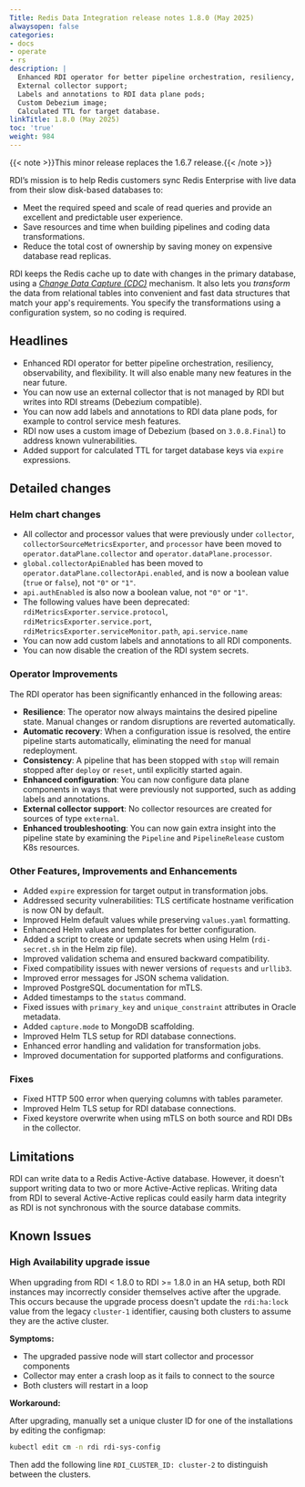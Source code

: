 ```yaml
---
Title: Redis Data Integration release notes 1.8.0 (May 2025)
alwaysopen: false
categories:
- docs
- operate
- rs
description: |
  Enhanced RDI operator for better pipeline orchestration, resiliency, observability and flexibility;
  External collector support;
  Labels and annotations to RDI data plane pods;
  Custom Debezium image;
  Calculated TTL for target database.
linkTitle: 1.8.0 (May 2025)
toc: 'true'
weight: 984
---
```


{{< note >}}This minor release replaces the 1.6.7 release.{{< /note >}}

RDI’s mission is to help Redis customers sync Redis Enterprise with live data from their slow disk-based databases to:

- Meet the required speed and scale of read queries and provide an excellent and predictable user experience.
- Save resources and time when building pipelines and coding data transformations.
- Reduce the total cost of ownership by saving money on expensive database read replicas.

RDI keeps the Redis cache up to date with changes in the primary database, using a [_Change Data Capture (CDC)_](https://en.wikipedia.org/wiki/Change_data_capture) mechanism.
It also lets you _transform_ the data from relational tables into convenient and fast data structures that match your app's requirements. You specify the transformations using a configuration system, so no coding is required.

## Headlines

- Enhanced RDI operator for better pipeline orchestration, resiliency, observability, and flexibility. It 
  will also enable many new features in the near future.
- You can now use an external collector that is not managed by RDI but writes into RDI streams
  (Debezium compatible).
- You can now add labels and annotations to RDI data plane pods, for example to control service
  mesh features.
- RDI now uses a custom image of Debezium (based on `3.0.8.Final`) to address known vulnerabilities.
- Added support for calculated TTL for target database keys via `expire` expressions.

## Detailed changes

### Helm chart changes

- All collector and processor values that were previously under `collector`, `collectorSourceMetricsExporter`, and `processor` have been moved to `operator.dataPlane.collector` and `operator.dataPlane.processor`.
- `global.collectorApiEnabled` has been moved to `operator.dataPlane.collectorApi.enabled`, and is now a boolean value (`true` or `false`), not `"0"` or `"1"`.
- `api.authEnabled` is also now a boolean value, not `"0"` or `"1"`.
- The following values have been deprecated: `rdiMetricsExporter.service.protocol`, `rdiMetricsExporter.service.port`, `rdiMetricsExporter.serviceMonitor.path`, `api.service.name`
- You can now add custom labels and annotations to all RDI components.
- You can now disable the creation of the RDI system secrets.

### Operator Improvements

The RDI operator has been significantly enhanced in the following areas:

- **Resilience**: The operator now always maintains the desired pipeline state. Manual changes or random disruptions are reverted automatically.
- **Automatic recovery**: When a configuration issue is resolved, the entire pipeline starts automatically, eliminating the need for manual redeployment.
- **Consistency**: A pipeline that has been stopped with `stop` will remain stopped after `deploy` or `reset`, until explicitly started again.
- **Enhanced configuration**: You can now configure data plane components in ways that were previously not supported, such as adding labels and annotations.
- **External collector support**: No collector resources are created for sources of type `external`.
- **Enhanced troubleshooting**: You can now gain extra insight into the pipeline state by examining the `Pipeline` and `PipelineRelease` custom K8s resources.

### Other Features, Improvements and Enhancements

- Added `expire` expression for target output in transformation jobs.
- Addressed security vulnerabilities: TLS certificate hostname verification is now ON by default.
- Improved Helm default values while preserving `values.yaml` formatting.
- Enhanced Helm values and templates for better configuration.
- Added a script to create or update secrets when using Helm (`rdi-secret.sh` in the Helm zip file).
- Improved validation schema and ensured backward compatibility.
- Fixed compatibility issues with newer versions of `requests` and `urllib3`.
- Improved error messages for JSON schema validation.
- Improved PostgreSQL documentation for mTLS.
- Added timestamps to the `status` command.
- Fixed issues with `primary_key` and `unique_constraint` attributes in Oracle metadata.
- Added `capture.mode` to MongoDB scaffolding.
- Improved Helm TLS setup for RDI database connections.
- Enhanced error handling and validation for transformation jobs.
- Improved documentation for supported platforms and configurations.

### Fixes

- Fixed HTTP 500 error when querying columns with tables parameter.
- Improved Helm TLS setup for RDI database connections.
- Fixed keystore overwrite when using mTLS on both source and RDI DBs in the collector.

## Limitations

RDI can write data to a Redis Active-Active database. However, it doesn't support writing data to two or more Active-Active replicas. Writing data from RDI to several Active-Active replicas could easily harm data integrity as RDI is not synchronous with the source database commits.

## Known Issues

### High Availability upgrade issue

When upgrading from RDI < 1.8.0 to RDI >= 1.8.0 in an HA setup, both RDI instances may incorrectly consider themselves active after the upgrade. This occurs because the upgrade process doesn't update the `rdi:ha:lock` value from the legacy `cluster-1` identifier, causing both clusters to assume they are the active cluster.

**Symptoms:**

- The upgraded passive node will start collector and processor components
- Collector may enter a crash loop as it fails to connect to the source
- Both clusters will restart in a loop

**Workaround:**

After upgrading, manually set a unique cluster ID for one of the installations by editing the configmap:

```bash
kubectl edit cm -n rdi rdi-sys-config
```

Then add the following line `RDI_CLUSTER_ID: cluster-2` to distinguish between the clusters.
